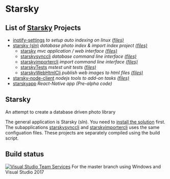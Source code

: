 # Starsky
## List of [Starsky](readme.md) Projects
 - [inotify-settings](inotify-settings/readme.md) _to setup auto indexing on linux [(files)](inotify-settings)_
 - [starsky (sln)](starsky/readme.md) _database photo index & import index project [(files)](starsky)_
   - [starsky](starsky/starsky/readme.md)  _mvc application / web interface [(files)](starsky/starsky)_
   - [starskysynccli](starsky/starskysynccli/readme.md)  _database command line interface [(files)](starsky/starskysynccli)_
   - [starskyimportercli](starsky/starskyimportercli/readme.md)  _import command line interface [(files)](starsky/starskyimportercli)_
   - [starskyTests](starsky/starskyTests/readme.md)  _mstest unit tests [(files)](starsky/starskyTests)_
   - [starskyWebHtmlCli](starsky/starskywebhtmlcli/readme.md)  _publish web images to html files [(files)](starsky/starskywebhtmlcli)_
 - [starsky-node-client](starsky-node-client/readme.md) _nodejs tools to add-on tasks  [(files)](starsky-node-client)_
 - [starskyapp](starskyapp) _React-Native app (Pre-alpha code)_

## Starsky   
An attempt to create a database driven photo library

The general application is Starsky (sln). You need to [install the solution](starsky/readme.md) first. The subapplications
[starskysynccli](starsky/starskysynccli/readme.md)  and [starskyimportercli](starsky/starskyimportercli/readme.md) uses the same configuation files. These projects are separately compiled using the build script.

## Build status

[![Visual Studio Team Services](https://img.shields.io/vso/build/qdraw/7bab52f1-7600-4295-a199-1bb81cc1e4d7/1.png)](https://qdraw.visualstudio.com/7bab52f1-7600-4295-a199-1bb81cc1e4d7/_apis/build/status/1) For the master branch using Windows and Visual Studio 2017
